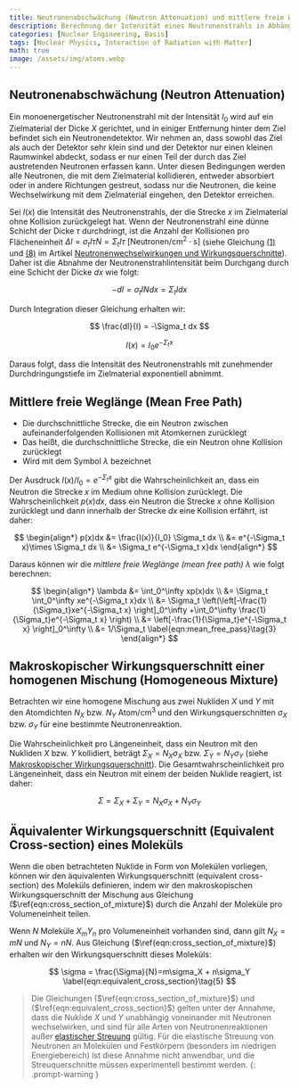 ```yaml
---
title: Neutronenabschwächung (Neutron Attenuation) und mittlere freie Weglänge (Mean Free Path)
description: Berechnung der Intensität eines Neutronenstrahls in Abhängigkeit von der Durchdringungstiefe im Zielmaterial und Ableitung der mittleren freien Weglänge von Neutronen. Zusätzlich werden makroskopische Wirkungsquerschnitte für homogene Mischungen und Moleküle berechnet.
categories: [Nuclear Engineering, Basis]
tags: [Nuclear Physics, Interaction of Radiation with Matter]
math: true
image: /assets/img/atoms.webp
---
```


## Neutronenabschwächung (Neutron Attenuation)
Ein monoenergetischer Neutronenstrahl mit der Intensität $I_0$ wird auf ein Zielmaterial der Dicke $X$ gerichtet, und in einiger Entfernung hinter dem Ziel befindet sich ein Neutronendetektor. Wir nehmen an, dass sowohl das Ziel als auch der Detektor sehr klein sind und der Detektor nur einen kleinen Raumwinkel abdeckt, sodass er nur einen Teil der durch das Ziel austretenden Neutronen erfassen kann. Unter diesen Bedingungen werden alle Neutronen, die mit dem Zielmaterial kollidieren, entweder absorbiert oder in andere Richtungen gestreut, sodass nur die Neutronen, die keine Wechselwirkung mit dem Zielmaterial eingehen, den Detektor erreichen.

Sei $I(x)$ die Intensität des Neutronenstrahls, der die Strecke $x$ im Zielmaterial ohne Kollision zurückgelegt hat. Wenn der Neutronenstrahl eine dünne Schicht der Dicke $\tau$ durchdringt, ist die Anzahl der Kollisionen pro Flächeneinheit $\Delta I = \sigma_t I\tau N = \Sigma_t I\tau \ \text{[Neutronen/cm}^2\cdot\text{s]}$ (siehe Gleichung [(1)](/posts/Neutron-Interactions-and-Cross-sections/#mjx-eqn%3Aeqn%3Amicroscopic_cross_section) und [(8)](/posts/Neutron-Interactions-and-Cross-sections/#mjx-eqn%3Aeqn%3Areaction_rate) im Artikel [Neutronenwechselwirkungen und Wirkungsquerschnitte](/posts/Neutron-Interactions-and-Cross-sections/)). Daher ist die Abnahme der Neutronenstrahlintensität beim Durchgang durch eine Schicht der Dicke $dx$ wie folgt:

$$ -dI = \sigma_t IN dx = \Sigma_t I dx \tag{1} $$

Durch Integration dieser Gleichung erhalten wir:

$$ \frac{dI}{I} = -\Sigma_t dx $$

$$ I(x) = I_0e^{-\Sigma_t x} \tag{2} $$

Daraus folgt, dass die Intensität des Neutronenstrahls mit zunehmender Durchdringungstiefe im Zielmaterial exponentiell abnimmt.

## Mittlere freie Weglänge (Mean Free Path)
- Die durchschnittliche Strecke, die ein Neutron zwischen aufeinanderfolgenden Kollisionen mit Atomkernen zurücklegt
- Das heißt, die durchschnittliche Strecke, die ein Neutron ohne Kollision zurücklegt
- Wird mit dem Symbol $\lambda$ bezeichnet

Der Ausdruck $I(x)/I_0=e^{-\Sigma_t x}$ gibt die Wahrscheinlichkeit an, dass ein Neutron die Strecke $x$ im Medium ohne Kollision zurücklegt. Die Wahrscheinlichkeit $p(x)dx$, dass ein Neutron die Strecke $x$ ohne Kollision zurücklegt und dann innerhalb der Strecke $dx$ eine Kollision erfährt, ist daher:

$$ \begin{align*}
p(x)dx &= \frac{I(x)}{I_0} \Sigma_t dx
\\ &= e^{-\Sigma_t x}\times \Sigma_t dx
\\ &= \Sigma_t e^{-\Sigma_t x}dx
\end{align*}
$$

Daraus können wir die *mittlere freie Weglänge (mean free path)* $\lambda$ wie folgt berechnen:

$$ \begin{align*}
\lambda &= \int_0^\infty xp(x)dx
\\ &= \Sigma_t \int_0^\infty xe^{-\Sigma_t x}dx
\\ &= \Sigma_t \left(\left[-\frac{1}{\Sigma_t}xe^{-\Sigma_t x} \right]_0^\infty +\int_0^\infty \frac{1}{\Sigma_t}e^{-\Sigma_t x} \right)
\\ &= \left[-\frac{1}{\Sigma_t}e^{-\Sigma_t x} \right]_0^\infty
\\ &= 1/\Sigma_t \label{eqn:mean_free_pass}\tag{3}
\end{align*}
$$

## Makroskopischer Wirkungsquerschnitt einer homogenen Mischung (Homogeneous Mixture)
Betrachten wir eine homogene Mischung aus zwei Nukliden $X$ und $Y$ mit den Atomdichten $N_X$ bzw. $N_Y$ $\text{Atom/cm}^3$ und den Wirkungsquerschnitten $\sigma_X$ bzw. $\sigma_Y$ für eine bestimmte Neutronenreaktion.

Die Wahrscheinlichkeit pro Längeneinheit, dass ein Neutron mit den Nukliden $X$ bzw. $Y$ kollidiert, beträgt $\Sigma_X=N_X\sigma_X$ bzw. $\Sigma_Y=N_Y\sigma_Y$ (siehe [Makroskopischer Wirkungsquerschnitt](/posts/Neutron-Interactions-and-Cross-sections/#makroskopischer-wirkungsquerschnitt-macroscopic-cross-section)). Die Gesamtwahrscheinlichkeit pro Längeneinheit, dass ein Neutron mit einem der beiden Nuklide reagiert, ist daher:

$$ \Sigma = \Sigma_X + \Sigma_Y = N_X\sigma_X + N_Y\sigma_Y \label{eqn:cross_section_of_mixture}\tag{4}$$

## Äquivalenter Wirkungsquerschnitt (Equivalent Cross-section) eines Moleküls
Wenn die oben betrachteten Nuklide in Form von Molekülen vorliegen, können wir den äquivalenten Wirkungsquerschnitt (equivalent cross-section) des Moleküls definieren, indem wir den makroskopischen Wirkungsquerschnitt der Mischung aus Gleichung ($\ref{eqn:cross_section_of_mixture}$) durch die Anzahl der Moleküle pro Volumeneinheit teilen.

Wenn $N$ Moleküle $X_mY_n$ pro Volumeneinheit vorhanden sind, dann gilt $N_X=mN$ und $N_Y=nN$. Aus Gleichung ($\ref{eqn:cross_section_of_mixture}$) erhalten wir den Wirkungsquerschnitt dieses Moleküls:

$$ \sigma = \frac{\Sigma}{N}=m\sigma_X + n\sigma_Y \label{eqn:equivalent_cross_section}\tag{5} $$

> Die Gleichungen ($\ref{eqn:cross_section_of_mixture}$) und ($\ref{eqn:equivalent_cross_section}$) gelten unter der Annahme, dass die Nuklide $X$ und $Y$ unabhängig voneinander mit Neutronen wechselwirken, und sind für alle Arten von Neutronenreaktionen außer [elastischer Streuung](/posts/Neutron-Interactions-and-Cross-sections/#elastische-streuung-elastic-scattering) gültig.
> Für die elastische Streuung von Neutronen an Molekülen und Festkörpern (besonders im niedrigen Energiebereich) ist diese Annahme nicht anwendbar, und die Streuquerschnitte müssen experimentell bestimmt werden.
{: .prompt-warning }
